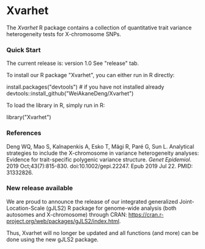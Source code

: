# Xvarhet

The *Xvarhet* R package contains a collection of quantitative trait variance heterogeneity tests for X-chromosome SNPs.

### Quick Start ###

The current release is: version 1.0 See "release" tab.

To install our R package "Xvarhet", you can either run in R directly:

install.packages("devtools") # if you have not installed already
devtools::install_github("WeiAkaneDeng/Xvarhet")

To load the library in R, simply run in R:

library("Xvarhet")

### References

Deng WQ, Mao S, Kalnapenkis A, Esko T, Mägi R, Paré G, Sun L. Analytical strategies to include the X-chromosome in variance heterogeneity analyses: Evidence for trait-specific polygenic variance structure. *Genet Epidemiol*. 2019 Oct;43(7):815-830. doi:10.1002/gepi.22247. Epub 2019 Jul 22. PMID: 31332826.


### New release available ###

We are proud to announce the release of our integrated generalized Joint-Location-Scale (gJLS2) R package for genome-wide analysis (both autosomes and X-chromosome) through CRAN: https://cran.r-project.org/web/packages/gJLS2/index.html.

Thus, Xvarhet will no longer be updated and all functions (and more) can be done using the new gJLS2 package. 

